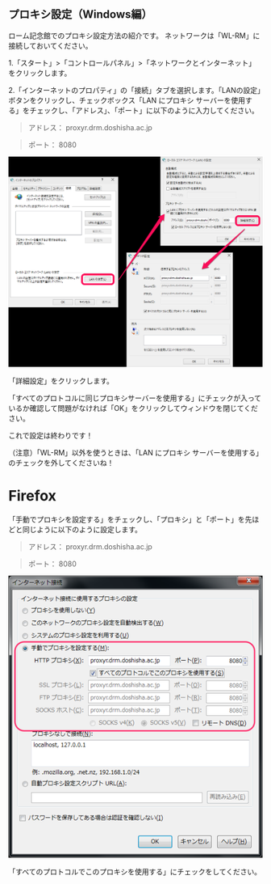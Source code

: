 ## プロキシ設定（Windows編） 

ローム記念館でのプロキシ設定方法の紹介です。
ネットワークは「WL-RM」に接続しておいてください。

1.「スタート」>「コントロールパネル」>「ネットワークとインターネット」をクリックします。


2.「インターネットのプロパティ」の「接続」タブを選択します。「LANの設定」ボタンをクリックし、チェックボックス「LAN にプロキシ サーバーを使用する」をチェックし、「アドレス」、「ポート」に以下のように入力してください。

> アドレス： proxyr.drm.doshisha.ac.jp

> ポート： 8080

![プロキシ設定1](images/win1.png)

「詳細設定」をクリックします。

「すべてのプロトコルに同じプロキシサーバーを使用する」にチェックが入っているか確認して問題がなければ「OK」をクリックしてウィンドウを閉じてください。

 これで設定は終わりです！

（注意）「WL-RM」以外を使うときは、「LAN にプロキシ サーバーを使用する」のチェックを外してくださいね！

# Firefox

「手動でプロキシを設定する」をチェックし、「プロキシ」と「ポート」を先ほどと同じように以下のように設定します。

> アドレス： proxyr.drm.doshisha.ac.jp

> ポート： 8080

![プロキシ設定2](images/win2.png)


「すべてのプロトコルでこのプロキシを使用する」にチェックをしてください。